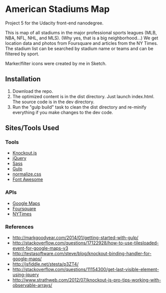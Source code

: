 # American Stadiums Map

Project 5 for the Udacity front-end nanodegree.

This is map of all stadiums in the major professional sports leagues (MLB, NBA,
NFL, NHL, and MLS). (Why yes, that is a big neighborhood...) We get location data
and photos from Foursquare and articles from the NY Times. The stadium list can
be searched by stadium name or teams and can be filtered by sport.

Marker/filter icons were created by me in Sketch.

## Installation

1. Download the repo.
1. The optimized content is in the dist directory. Just launch index.html. The source code is in the dev directory.
1. Run the "gulp build" task to clean the dist directory and re-minify everything if you make changes to the dev code.

## Sites/Tools Used

### Tools

* [Knockout.js](http://knockoutjs.com/)
* [jQuery](http://jquery.com)
* [Sass](http://sass-lang.com/)
* [Gulp](http://gulpjs.com/)
* [normalize.css](http://necolas.github.io/normalize.css/)
* [Font Awesome](http://fontawesome.github.io/)

### APIs

* [Google Maps](https://developers.google.com/maps/)
* [Foursquare](https://developer.foursquare.com/)
* [NYTimes](http://developer.nytimes.com/docs)

### References

* http://markgoodyear.com/2014/01/getting-started-with-gulp/
* http://stackoverflow.com/questions/17122928/how-to-use-tilesloaded-event-for-google-maps-v3
* http://testasoftware.com/steve/blog/knockout-binding-handler-for-google-maps/
* http://jsfiddle.net/stesta/p3ZT4/
* http://stackoverflow.com/questions/11154300/get-last-visible-element-using-jquery
* http://www.strathweb.com/2012/07/knockout-js-pro-tips-working-with-observable-arrays/
